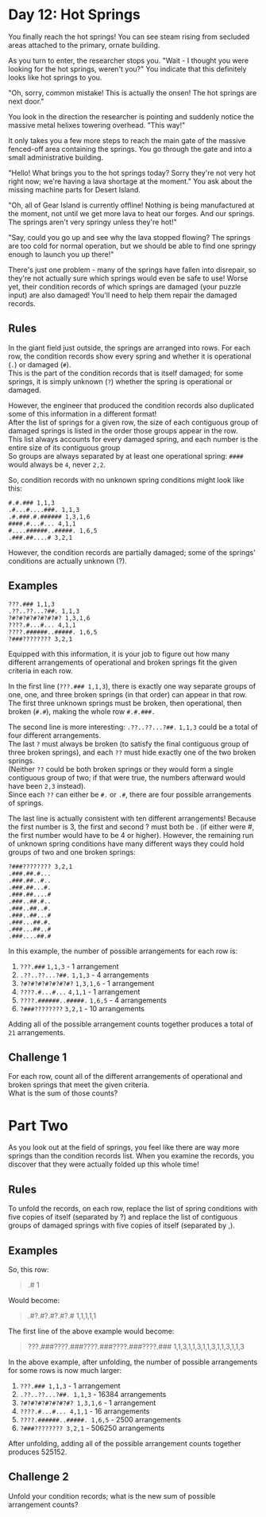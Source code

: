 # Day 12: Hot Springs

You finally reach the hot springs! You can see steam rising from secluded areas attached to the primary, ornate building.

As you turn to enter, the researcher stops you. "Wait - I thought you were looking for the hot springs, weren't you?" You indicate that this definitely looks like hot springs to you.

"Oh, sorry, common mistake! This is actually the onsen! The hot springs are next door."

You look in the direction the researcher is pointing and suddenly notice the massive metal helixes towering overhead. "This way!"

It only takes you a few more steps to reach the main gate of the massive fenced-off area containing the springs. You go through the gate and into a small administrative building.

"Hello! What brings you to the hot springs today? Sorry they're not very hot right now; we're having a lava shortage at the moment." You ask about the missing machine parts for Desert Island.

"Oh, all of Gear Island is currently offline! Nothing is being manufactured at the moment, not until we get more lava to heat our forges. And our springs. The springs aren't very springy unless they're hot!"

"Say, could you go up and see why the lava stopped flowing? The springs are too cold for normal operation, but we should be able to find one springy enough to launch you up there!"

There's just one problem - many of the springs have fallen into disrepair, so they're not actually sure which springs would even be safe to use! Worse yet, their condition records of which springs are damaged (your puzzle input) are also damaged! You'll need to help them repair the damaged records.

## Rules

In the giant field just outside, the springs are arranged into rows. For each row, the condition records show every spring and whether it is operational (`.`) or damaged (`#`). <br>
This is the part of the condition records that is itself damaged; for some springs, it is simply unknown (`?`) whether the spring is operational or damaged.

However, the engineer that produced the condition records also duplicated some of this information in a different format! <br>
After the list of springs for a given row, the size of each contiguous group of damaged springs is listed in the order those groups appear in the row. <br>
This list always accounts for every damaged spring, and each number is the entire size of its contiguous group <br>
So groups are always separated by at least one operational spring: `####` would always be `4`, never `2,2`.

So, condition records with no unknown spring conditions might look like this:

```
#.#.### 1,1,3
.#...#....###. 1,1,3
.#.###.#.###### 1,3,1,6
####.#...#... 4,1,1
#....######..#####. 1,6,5
.###.##....# 3,2,1
```

However, the condition records are partially damaged; some of the springs' conditions are actually unknown (?). <br>

## Examples

```
???.### 1,1,3
.??..??...?##. 1,1,3
?#?#?#?#?#?#?#? 1,3,1,6
????.#...#... 4,1,1
????.######..#####. 1,6,5
?###???????? 3,2,1
```

Equipped with this information, it is your job to figure out how many different arrangements of operational and broken springs fit the given criteria in each row.

In the first line (`???.### 1,1,3`), there is exactly one way separate groups of one, one, and three broken springs (in that order) can appear in that row. <br>
The first three unknown springs must be broken, then operational, then broken (`#.#`), making the whole row `#.#.###.`

The second line is more interesting: `.??..??...?##.` `1,1,3` could be a total of four different arrangements. <br>
The last `?` must always be broken (to satisfy the final contiguous group of three broken springs), and each `??` must hide exactly one of the two broken springs. <br>
(Neither `??` could be both broken springs or they would form a single contiguous group of two; if that were true, the numbers afterward would have been `2,3` instead). <br>
Since each `??` can either be `#.` or `.#`, there are four possible arrangements of springs.

The last line is actually consistent with ten different arrangements! Because the first number is 3, the first and second ? must both be . (if either were #, the first number would have to be 4 or higher). However, the remaining run of unknown spring conditions have many different ways they could hold groups of two and one broken springs:

```
?###???????? 3,2,1
.###.##.#...
.###.##..#..
.###.##...#.
.###.##....#
.###..##.#..
.###..##..#.
.###..##...#
.###...##.#.
.###...##..#
.###....##.#
```

In this example, the number of possible arrangements for each row is:

1. `???.###` `1,1,3` - 1 arrangement
2. `.??..??...?##.` `1,1,3` - 4 arrangements
3. `?#?#?#?#?#?#?#?` `1,3,1,6` - 1 arrangement
4. `????.#...#...` `4,1,1` - 1 arrangement
5. `????.######..#####.` `1,6,5` - 4 arrangements
6. `?###????????` `3,2,1` - 10 arrangements

Adding all of the possible arrangement counts together produces a total of `21` arrangements.

## Challenge 1

For each row, count all of the different arrangements of operational and broken springs that meet the given criteria. <br>
What is the sum of those counts?

# Part Two

As you look out at the field of springs, you feel like there are way more springs than the condition records list. When you examine the records, you discover that they were actually folded up this whole time!

## Rules

To unfold the records, on each row, replace the list of spring conditions with five copies of itself (separated by ?) and replace the list of contiguous groups of damaged springs with five copies of itself (separated by ,).

## Examples
So, this row:

> .# 1

Would become:

> .#?.#?.#?.#?.# 1,1,1,1,1

The first line of the above example would become:

> ???.###????.###????.###????.###????.### 1,1,3,1,1,3,1,1,3,1,1,3,1,1,3

In the above example, after unfolding, the number of possible arrangements for some rows is now much larger:

1. `???.### 1,1,3` - 1 arrangement
2. `.??..??...?##. 1,1,3` - 16384 arrangements
3. `?#?#?#?#?#?#?#? 1,3,1,6` - 1 arrangement
4. `????.#...#... 4,1,1` - 16 arrangements
5. `????.######..#####. 1,6,5` - 2500 arrangements
6. `?###???????? 3,2,1` - 506250 arrangements

After unfolding, adding all of the possible arrangement counts together produces 525152.

## Challenge 2

Unfold your condition records; what is the new sum of possible arrangement counts?